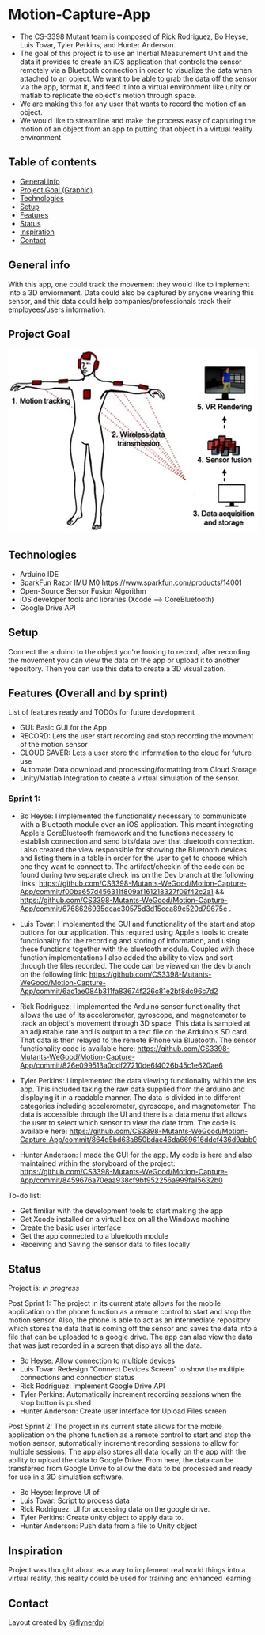 # Motion-Capture-App
- The CS-3398 Mutant team is composed of Rick Rodriguez, Bo Heyse, Luis Tovar, Tyler Perkins, and Hunter Anderson. 
- The goal of this project is to use an Inertial Measurement Unit and the data it provides to create an iOS application
that controls the sensor remotely via a Bluetooth connection in order to visualize the data when attached to an object. We want to be able to grab the data off the sensor via the app, format it, and feed it into a virtual environment like unity or matlab to replicate the object's motion through space.
- We are making this for any user that wants to record the motion of an object. 
- We would like to streamline and make the process easy of capturing the motion of an object from an app to putting that object in a virtual reality environment 


## Table of contents
* [General info](#general-info)
* [Project Goal (Graphic)](#project-goal)
* [Technologies](#technologies)
* [Setup](#setup)
* [Features](#features)
* [Status](#status)
* [Inspiration](#inspiration)
* [Contact](#contact)

## General info
With this app, one could track the movement they would like to implement into a 3D enviornment. Data could also be captured by anyone wearing this sensor, and this data could help companies/professionals track their employees/users information.

## Project Goal

![Goal](https://github.com/CS3398-Mutants-WeGood/Motion-Capture-App/blob/master/Motion_Cap_pic.png)

## Technologies
* Arduino IDE
* SparkFun Razor IMU M0 https://www.sparkfun.com/products/14001
* Open-Source Sensor Fusion Algorithm
* iOS developer tools and libraries (Xcode --> CoreBluetooth)
* Google Drive API

## Setup
Connect the arduino to the object you're looking to record, after recording the movement you can view the data on the app or upload it to another repository. Then you can use this data to create a 3D visualization. 
`
## Features (Overall and by sprint)
List of features ready and TODOs for future development
* GUI: Basic GUI for the App
* RECORD: Lets the user start recording and stop recording the movment of the motion sensor
* CLOUD SAVER: Lets a user store the information to the cloud for future use
* Automate Data download and processing/formatting from Cloud Storage
* Unity/Matlab Integration to create a virtual simulation of the sensor. 

### Sprint 1:
* Bo Heyse: I implemented the functionality necessary to communicate with a Bluetooth module over an iOS application. This
meant integrating Apple's CoreBluetooth framework and the functions necessary to establish connection and send bits/data over
that bluetooth connection. I also created the view responsible for showing the Bluetooth devices and listing them in a table 
in order for the user to get to choose which one they want to connect to. The artifact/checkin of the code can be found during two separate check ins on the Dev branch at the following links: https://github.com/CS3398-Mutants-WeGood/Motion-Capture-App/commit/f00ba657d456311f809af161218327f09f42c2a1 
&& https://github.com/CS3398-Mutants-WeGood/Motion-Capture-App/commit/6768626935deae30575d3d15eca89c520d79675e .

* Luis Tovar: I implemented the GUI and functionality of the start and stop buttons for our application. This required using Apple's tools to create functionality for the recording and storing of information, and using these functions together with the bluetooth module. Coupled with these function implementations I also added the ability to view and sort through the files recorded. The code can be viewed on the dev branch on the following link: https://github.com/CS3398-Mutants-WeGood/Motion-Capture-App/commit/6ac1ae084b311fa83674f226c81e2bf8dc96c7d2 

* Rick Rodriguez: I implemented the Arduino sensor functionality that allows the use of its accelerometer, gyroscope, and magnetometer to track an object's movement through 3D space.  This data is sampled at an adjustable rate and is output to a text file on the Arduino's SD card.  That data is then relayed to the remote iPhone via Bluetooth.  The sensor functionality code is available here: https://github.com/CS3398-Mutants-WeGood/Motion-Capture-App/commit/826e099513a0ddf27210de6f4026b45c1e620ae6

* Tyler Perkins: I implemented the data viewing functionality within the ios app. This included taking the raw data supplied from the arduino and displaying it in a readable manner. The data is divided in to different categories including accelerometer, gyroscope, and magnetometer. The data is accessible through the UI and there is a data menu that allows the user to select which sensor to view the date from. The code is available here: https://github.com/CS3398-Mutants-WeGood/Motion-Capture-App/commit/864d5bd63a850bdac46da669616ddcf436d9abb0
* Hunter Anderson: I made the GUI for the app. My code is here and also maintained within the storyboard of the project: https://github.com/CS3398-Mutants-WeGood/Motion-Capture-App/commit/8459676a70eaa938cf9bf952256a999fa15632b0

To-do list:
* Get fimiliar with the development tools to start making the app
* Get Xcode installed on a virtual box on all the Windows machine
* Create the basic user interface
* Get the app connected to a bluetooth module
* Receiving and Saving the sensor data to files locally

## Status
Project is: _in progress_

Post Sprint 1:
The project in its current state allows for the mobile application on the phone function as a remote control
to start and stop the motion sensor. Also, the phone is able to act as an intermediate repository
which stores the data that is coming off the sensor and saves the data into a file that can be uploaded to a google drive.
The app can also view the data that was just recorded in a screen that displays all the data.

* Bo Heyse: Allow connection to multiple devices
* Luis Tovar: Redesign "Connect Devices Screen" to show the multiple connections and connection status
* Rick Rodriguez: Implement Google Drive API
* Tyler Perkins: Automatically increment recording sessions when the stop button is pushed
* Hunter Anderson: Create user interface for Upload Files screen

Post Sprint 2:
The project in its current state allows for the mobile application on the phone function as a remote control
to start and stop the motion sensor, automatically increment recording sessions to allow for multiple sessions. The app also stores all data locally on the app with the ability to upload the data to Google Drive. From here, the data can be transferred from Google Drive to allow the data to be processed and ready for use in a 3D simulation software.

* Bo Heyse: Improve UI of 
* Luis Tovar: Script to process data
* Rick Rodriguez: UI for accessing data on the google drive.
* Tyler Perkins: Create unity object to apply data to.
* Hunter Anderson: Push data from a file to Unity object

## Inspiration
Project was thought about as a way to implement real world things into a virtual reality, this reality could be used for training and enhanced learning

## Contact
Layout created by [@flynerdpl](https://www.flynerd.pl/)
